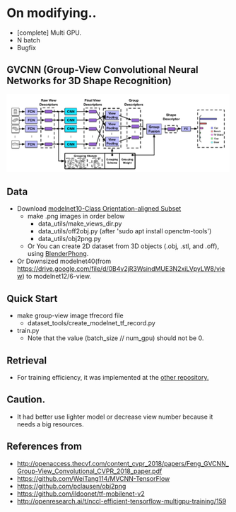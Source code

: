 # On modifying..
- [complete] Multi GPU.
- N batch
- Bugfix

## GVCNN (Group-View Convolutional Neural Networks for 3D Shape Recognition)
![](assets/gvcnn_framework.png)

## Data
- Download [modelnet10-Class Orientation-aligned Subset](http://modelnet.cs.princeton.edu/)
  - make .png images in order below
    - data_utils/make_views_dir.py
    - data_utils/off2obj.py (after 'sudo apt install openctm-tools')
    - data_utils/obj2png.py
  - Or You can create 2D dataset from 3D objects (.obj, .stl, and .off), using [BlenderPhong](https://github.com/WeiTang114/BlenderPhong).
- Or Downsized modelnet40(from https://drive.google.com/file/d/0B4v2jR3WsindMUE3N2xiLVpyLW8/view) to modelnet12/6-view. 

## Quick Start
- make group-view image tfrecord file
  - dataset_tools/create_modelnet_tf_record.py
- train.py 
  - Note that the value (batch_size // num_gpu) should not be 0.

## Retrieval
- For training efficiency, it was implemented at the [other repository.](https://github.com/ace19-dev/mvcnn-tf) 

## Caution.
- It had better use lighter model or decrease view number because it needs a big resources.

## References from
- http://openaccess.thecvf.com/content_cvpr_2018/papers/Feng_GVCNN_Group-View_Convolutional_CVPR_2018_paper.pdf
- https://github.com/WeiTang114/MVCNN-TensorFlow
- https://github.com/pclausen/obj2png
- https://github.com/ildoonet/tf-mobilenet-v2
- http://openresearch.ai/t/nccl-efficient-tensorflow-multigpu-training/159

